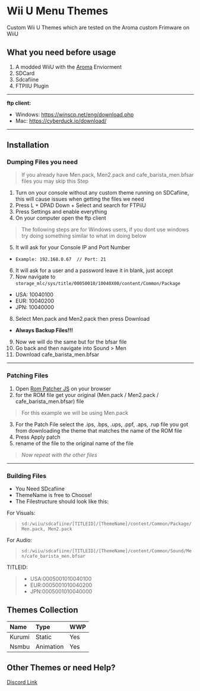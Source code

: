 # Wii U Menu Themes
Custom Wii U Themes which are tested on the Aroma custom Frimware on WiiU
## What you need before usage
1. A modded WiiU with the [Aroma](https://aroma.foryour.cafe/) Enviorment
2. SDCard
3. Sdcafiine
4. FTPIIU Plugin
---
**ftp client:**
- Windows: https://winscp.net/eng/download.php
- Mac: https://cyberduck.io/download/
---
## Installation
### Dumping Files you need
> If you already have Men.pack, Men2.pack and cafe_barista_men.bfsar files you may skip this Step
1. Turn on your console without any custom theme running on SDCafiine, this will cause issues when getting the files we need
2. Press L + DPAD Down + Select and search for FTPiiU
3. Press Settings and enable everything
4. On your computer open the ftp client
> The following steps are for Windows users, if you dont use windows try doing something similar to what  im doing below
5. It will ask for your Console IP and Port Number
- ```Example: 192.168.0.67  // Port: 21```
6. It will ask for a user and a password leave it in blank, just accept
7. Now navigate to
```storage_mlc/sys/title/00050010/10040X00/content/Common/Package```
- USA: 10040100
- EUR: 10040200
- JPN: 10040000
8. Select Men.pack and Men2.pack then press Download
- **Always Backup Files!!!**
9. Now we will do the same but for the bfsar file
10. Go back and then navigate into Sound > Men 
11. Download cafe_barista_men.bfsar
---
### Patching Files
1. Open [Rom Patcher JS](https://www.marcrobledo.com/RomPatcher.js/) on your browser
2. for the ROM file get your original (Men.pack / Men2.pack / cafe_barista_men.bfsar) file
> For this example we will be using Men.pack
3. For the Patch File select the .ips, .bps, .ups, .ppf, .aps, .rup file you got from downloading the theme that matches the name of the ROM file
4. Press Apply patch
5. rename of the file to the original name of the file 
> *Now repeat with the other files*
---
### Building Files
- You Need SDcafiine
- ThemeName is free to Choose!
- The Filestructure should look like this:

For Visuals:
>```sd:/wiiu/sdcafiine/[TITLEID]/[ThemeName]/content/Common/Package/Men.pack, Men2.pack```

For Audio:
> ```sd:/wiiu/sdcafiine/[TITLEID]/[ThemeName]/content/Common/Sound/Men/cafe_barista_men.bfsar```

TITLEID:
> - USA:0005001010040100
> - EUR:0005001010040200
> - JPN:0005001010040000

## Themes Collection
| Name | Type | WWP |
|:-|:-|:-|
| Kurumi | Static | Yes |
| Nsmbu | Animation | Yes |


## Other Themes or need Help?
[Discord Link](https://discord.gg/Q52AUxX6jz)
